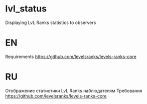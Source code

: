# lvl_status
Displaying LvL Ranks statistics to observers

# EN
Requirements https://github.com/levelsranks/levels-ranks-core
# RU
Отображение статистики LvL Ranks наблюдателям
Требования https://github.com/levelsranks/levels-ranks-core
